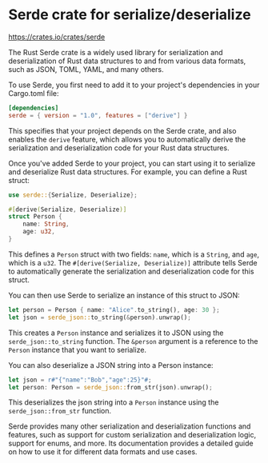 # Serde crate for serialize/deserialize

<https://crates.io/crates/serde>

The Rust Serde crate is a widely used library for serialization and deserialization of Rust data structures to and from various data formats, such as JSON, TOML, YAML, and many others.

To use Serde, you first need to add it to your project's dependencies in your Cargo.toml file:

```toml
[dependencies]
serde = { version = "1.0", features = ["derive"] }
```

This specifies that your project depends on the Serde crate, and also enables the `derive` feature, which allows you to automatically derive the serialization and deserialization code for your Rust data structures.

Once you've added Serde to your project, you can start using it to serialize and deserialize Rust data structures. For example, you can define a Rust struct:

```rust
use serde::{Serialize, Deserialize};

#[derive(Serialize, Deserialize)]
struct Person {
    name: String,
    age: u32,
}
```

This defines a `Person` struct with two fields: `name`, which is a `String`, and `age`, which is a `u32`. The `#[derive(Serialize, Deserialize)]` attribute tells Serde to automatically generate the serialization and deserialization code for this struct.

You can then use Serde to serialize an instance of this struct to JSON:

```rust
let person = Person { name: "Alice".to_string(), age: 30 };
let json = serde_json::to_string(&person).unwrap();
```

This creates a `Person` instance and serializes it to JSON using the `serde_json::to_string` function. The `&person` argument is a reference to the `Person` instance that you want to serialize.

You can also deserialize a JSON string into a Person instance:

```rust
let json = r#"{"name":"Bob","age":25}"#;
let person: Person = serde_json::from_str(json).unwrap();
```

This deserializes the json string into a `Person` instance using the `serde_json::from_str` function.

Serde provides many other serialization and deserialization functions and features, such as support for custom serialization and deserialization logic, support for enums, and more. Its documentation provides a detailed guide on how to use it for different data formats and use cases.
